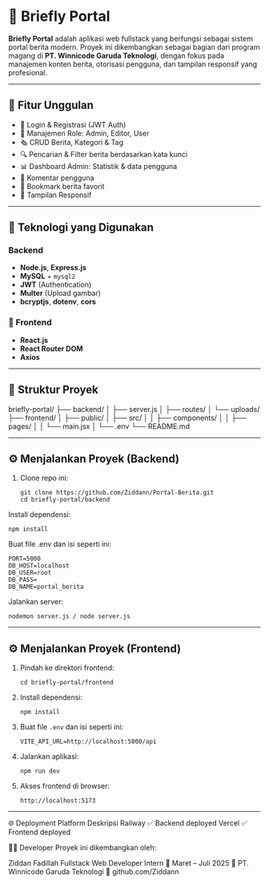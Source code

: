 # 📰 Briefly Portal

**Briefly Portal** adalah aplikasi web fullstack yang berfungsi sebagai sistem portal berita modern. Proyek ini dikembangkan sebagai bagian dari program magang di **PT. Winnicode Garuda Teknologi**, dengan fokus pada manajemen konten berita, otorisasi pengguna, dan tampilan responsif yang profesional.

---

## 🚀 Fitur Unggulan

- 🔐 Login & Registrasi (JWT Auth)
- 👥 Manajemen Role: Admin, Editor, User
- 🗞️ CRUD Berita, Kategori & Tag
- 🔍 Pencarian & Filter berita berdasarkan kata kunci
- 📊 Dashboard Admin: Statistik & data pengguna
- 💬 Komentar pengguna
- 📌 Bookmark berita favorit
- 📱 Tampilan Responsif

---

## 🧰 Teknologi yang Digunakan

### Backend
- **Node.js**, **Express.js**
- **MySQL** + `mysql2`
- **JWT** (Authentication)
- **Multer** (Upload gambar)
- **bcryptjs**, **dotenv**, **cors**

### 🎨 Frontend
- **React.js**
- **React Router DOM**
- **Axios**

---

## 📁 Struktur Proyek 

briefly-portal/
├── backend/
│ ├── server.js
│ ├── routes/
│ └── uploads/
├── frontend/
│ ├── public/
│ ├── src/
│ │ ├── components/
│ │ ├── pages/
│ │ └── main.jsx
│ └── .env
└── README.md

---

## ⚙️ Menjalankan Proyek (Backend)

1. Clone repo ini:
   ```
   git clone https://github.com/Ziddann/Portal-Berita.git
   cd briefly-portal/backend
   ```
   
Install dependensi:
```
npm install
```

Buat file .env dan isi seperti ini:

```
PORT=5000
DB_HOST=localhost
DB_USER=root
DB_PASS=
DB_NAME=portal_berita
```

Jalankan server:
```
nodemon server.js / node server.js
```

---

## ⚙️ Menjalankan Proyek (Frontend)

1. Pindah ke direktori frontend:

   ```
   cd briefly-portal/frontend
   ```

2. Install dependensi:

   ```
   npm install
   ```

3. Buat file `.env` dan isi seperti ini:

   ```env
   VITE_API_URL=http://localhost:5000/api
   ```

4. Jalankan aplikasi:

   ```
   npm run dev
   ```

5. Akses frontend di browser:

   ```
   http://localhost:5173
   ```

---


🌐 Deployment
Platform	Deskripsi
Railway	✅ Backend deployed
Vercel	✅ Frontend deployed

👨‍💻 Developer
Proyek ini dikembangkan oleh:

Ziddan Fadillah
Fullstack Web Developer Intern
📅 Maret – Juli 2025
🏢 PT. Winnicode Garuda Teknologi
🔗 github.com/Ziddann

